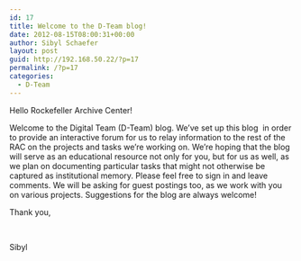 ```yaml
---
id: 17
title: Welcome to the D-Team blog!
date: 2012-08-15T08:00:31+00:00
author: Sibyl Schaefer
layout: post
guid: http://192.168.50.22/?p=17
permalink: /?p=17
categories:
  - D-Team
---
```

Hello Rockefeller Archive Center!

Welcome to the Digital Team (D-Team) blog. We’ve set up this blog  in order to provide an interactive forum for us to relay information to the rest of the RAC on the projects and tasks we’re working on. We’re hoping that the blog will serve as an educational resource not only for you, but for us as well, as we plan on documenting particular tasks that might not otherwise be captured as institutional memory. Please feel free to sign in and leave comments. We will be asking for guest postings too, as we work with you on various projects. Suggestions for the blog are always welcome!

Thank you,

&nbsp;

Sibyl